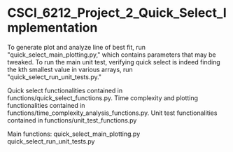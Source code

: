 # CSCI_6212_Project_2_Quick_Select_Implementation
To generate plot and analyze line of best fit, run "quick_select_main_plotting.py," which contains parameters that may be tweaked. To run the main unit test, verifying quick select is indeed finding the kth smallest value in various arrays, run "quick_select_run_unit_tests.py." 

Quick select functionalities contained in functions/quick_select_functions.py. 
Time complexity and plotting functionalities contained in functions/time_complexity_analysis_functions.py. 
Unit test functionalities contained in functions/unit_test_functions.py

Main functions:
quick_select_main_plotting.py
quick_select_run_unit_tests.py

